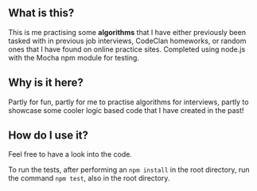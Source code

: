 ## What is this?

This is me practising some **algorithms** that I have either previously been tasked with in previous job interviews, CodeClan homeworks, or random ones that I have found on online practice sites. Completed using node.js with the Mocha npm module for testing.

## Why is it here?

Partly for fun, partly for me to practise algorithms for interviews, partly to showcase some cooler logic based code that I have created in the past!

## How do I use it?

Feel free to have a look into the code.

To run the tests, after performing an `npm install` in the root directory, run the command `npm test`, also in the root directory.



